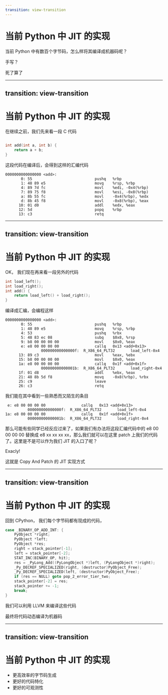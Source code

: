 ```yaml
---
transition: view-transition
---
```


# 当前 Python 中 JIT 的实现

<div class="grid grid-cols-3 gap-10 pt-4 -mb-6">

<v-clicks>

<div>

当前 Python 中有数百个字节码，怎么样将其编译成机器码呢？

</div>

<div>

手写？

</div>

<div>

死了算了

</div>

</v-clicks>

</div>

---
transition: view-transition
---

# 当前 Python 中 JIT 的实现

<div class="grid grid-cols-3 gap-10 pt-4 -mb-6">

<v-clicks>

<div>

在继续之前，我们先来看一段 C 代码

```c

int add(int a, int b) {
    return a + b;
}

```

</div>

<div>

这段代码在编译后，会得到这样的汇编代码

</div>

<div>

```text {monaco}
0000000000000000 <add>:
       0: 55                            pushq   %rbp
       1: 48 89 e5                      movq    %rsp, %rbp
       4: 89 7d fc                      movl    %edi, -0x4(%rbp)
       7: 89 75 f8                      movl    %esi, -0x8(%rbp)
       a: 8b 55 fc                      movl    -0x4(%rbp), %edx
       d: 8b 45 f8                      movl    -0x8(%rbp), %eax
      10: 01 d0                         addl    %edx, %eax
      12: 5d                            popq    %rbp
      13: c3                            retq

```

</div>

</v-clicks>

</div>

---
transition: view-transition
---

# 当前 Python 中 JIT 的实现

<div class="grid grid-cols-4 gap-10 pt-4 -mb-6">

<v-clicks>

<div>

OK， 我们现在再来看一段另外的代码

```c {monaco}
int load_left();
int load_right();
int add() {
    return load_left() + load_right();
}
```

编译成汇编，会编程这样

</div>

<div>

```text {monaco}
0000000000000000 <add>:
       0: 55                            pushq   %rbp
       1: 48 89 e5                      movq    %rsp, %rbp
       4: 53                            pushq   %rbx
       5: 48 83 ec 08                   subq    $0x8, %rsp
       9: b8 00 00 00 00                movl    $0x0, %eax
       e: e8 00 00 00 00                callq   0x13 <add+0x13>
                000000000000000f:  R_X86_64_PLT32       load_left-0x4
      13: 89 c3                         movl    %eax, %ebx
      15: b8 00 00 00 00                movl    $0x0, %eax
      1a: e8 00 00 00 00                callq   0x1f <add+0x1f>
                000000000000001b:  R_X86_64_PLT32       load_right-0x4
      1f: 01 d8                         addl    %ebx, %eax
      21: 48 8b 5d f8                   movq    -0x8(%rbp), %rbx
      25: c9                            leave
      26: c3                            retq

```

</div>

<div>

我们能在其中看到一些熟悉而又陌生的条目

```text {monaco}
 e: e8 00 00 00 00                callq   0x13 <add+0x13>
          000000000000000f:  R_X86_64_PLT32       load_left-0x4
1a: e8 00 00 00 00                callq   0x1f <add+0x1f>
          000000000000001b:  R_X86_64_PLT32       load_right-0x4
```

那么可能有些同学已经反应过来了，如果我们有办法将这段汇编代码中的 e8 00 00 00 00 替换成 e8 xx xx xx xx，那么我们就可以在这里 patch 上我们的代码了。这里是不是可以作为我们 JIT 的入口了呢？

Exacly!

</div>

<div>

这就是 Copy And Patch 的 JIT 实现方式

</div>

</v-clicks>

</div>

---
transition: view-transition
---

# 当前 Python 中 JIT 的实现

<div class="grid grid-cols-3 gap-10 pt-4 -mb-6">

<v-clicks>

<div>

回到 CPython， 我们每个字节码都有现成的代码，

```c
case _BINARY_OP_ADD_INT: {
    PyObject *right;
    PyObject *left;
    PyObject *res;
    right = stack_pointer[-1];
    left = stack_pointer[-2];
    STAT_INC(BINARY_OP, hit);
    res = _PyLong_Add((PyLongObject *)left, (PyLongObject *)right);
    _Py_DECREF_SPECIALIZED(right, (destructor)PyObject_Free);
    _Py_DECREF_SPECIALIZED(left, (destructor)PyObject_Free);
    if (res == NULL) goto pop_2_error_tier_two;
    stack_pointer[-2] = res;
    stack_pointer += -1;
    break;
}

```

</div>

<div>

我们可以利用 LLVM 来编译这些代码

</div>

<div>

最终将代码动态编译为机器码

</div>

</v-clicks>

</div>

---
transition: view-transition
---

# 当前 Python 中 JIT 的实现

- 更高效率的字节码生成
- 更好的代码特化
- 更好的可观测性

